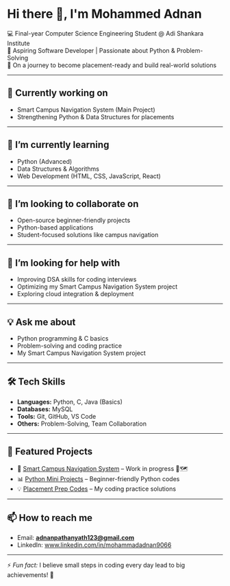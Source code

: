# Hi there 👋, I'm Mohammed Adnan  

💻 Final-year Computer Science Engineering Student @ Adi Shankara Institute  
🚀 Aspiring Software Developer | Passionate about Python & Problem-Solving  
🌱 On a journey to become placement-ready and build real-world solutions  

---

## 🔭 Currently working on
- Smart Campus Navigation System (Main Project)  
- Strengthening Python & Data Structures for placements  

---

## 🌱 I’m currently learning
- Python (Advanced)  
- Data Structures & Algorithms  
- Web Development (HTML, CSS, JavaScript, React)  

---

## 🤝 I’m looking to collaborate on
- Open-source beginner-friendly projects  
- Python-based applications  
- Student-focused solutions like campus navigation  

---

## 🙋 I’m looking for help with
- Improving DSA skills for coding interviews  
- Optimizing my Smart Campus Navigation System project  
- Exploring cloud integration & deployment  

---

## 💡 Ask me about
- Python programming & C basics  
- Problem-solving and coding practice  
- My Smart Campus Navigation System project  

---

## 🛠️ Tech Skills
- **Languages:** Python, C, Java (Basics)  
- **Databases:** MySQL  
- **Tools:** Git, GitHub, VS Code  
- **Others:** Problem-Solving, Team Collaboration  

---

## 📂 Featured Projects
- 🚦 [Smart Campus Navigation System](#) – Work in progress 🏫🗺️  
- 📊 [Python Mini Projects](#) – Beginner-friendly Python codes  
- 💡 [Placement Prep Codes](#) – My coding practice solutions  

---

## 📫 How to reach me
- Email: **adnanpathanyath123@gmail.com**  
- LinkedIn: www.linkedin.com/in/mohammadadnan9066  

---

⚡ *Fun fact:* I believe small steps in coding every day lead to big achievements! 🚀  
